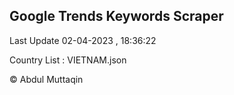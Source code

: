 

## Google Trends Keywords Scraper 
 
Last Update 02-04-2023 , 18:36:22

Country List :
VIETNAM.json



© Abdul Muttaqin 
